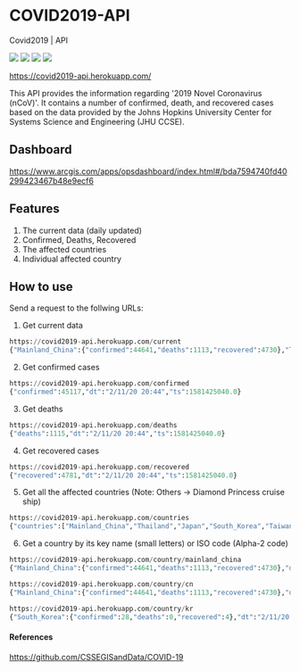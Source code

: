 # COVID2019-API
Covid2019 | API
<p>
<img src="https://img.shields.io/github/issues/nat236919/NovelCoronaAPI">
<img src="https://img.shields.io/github/forks/nat236919/NovelCoronaAPI">
<img src="https://img.shields.io/github/stars/nat236919/NovelCoronaAPI">
<img src="https://img.shields.io/github/license/nat236919/NovelCoronaAPI">
</p>

https://covid2019-api.herokuapp.com/

This API provides the information regarding '2019 Novel Coronavirus (nCoV)'. It contains a number of confirmed, death, and recovered cases based on the data provided by the Johns Hopkins University Center for Systems Science and Engineering (JHU CCSE).

## Dashboard
https://www.arcgis.com/apps/opsdashboard/index.html#/bda7594740fd40299423467b48e9ecf6

## Features
1. The current data (daily updated)
2. Confirmed, Deaths, Recovered
3. The affected countries
4. Individual affected country

## How to use
Send a request to the follwing URLs:

1. Get current data
```python
https://covid2019-api.herokuapp.com/current
{"Mainland_China":{"confirmed":44641,"deaths":1113,"recovered":4730},"Thailand":{"confirmed":33,"deaths":0,"recovered":10},"Japan":{"confirmed":26,"deaths":0,"recovered":9},"South_Korea":{"confirmed":28,"deaths":0,"recovered":4},"Taiwan":{"confirmed":18,"deaths":0,"recovered":1},"US":{"confirmed":13,"deaths":0,"recovered":3},"Macau":{"confirmed":10,"deaths":0,"recovered":1},"Hong_Kong":{"confirmed":49,"deaths":1,"recovered":0},"Singapore":{"confirmed":47,"deaths":0,"recovered":9},"Vietnam":{"confirmed":15,"deaths":0,"recovered":6},"France":{"confirmed":11,"deaths":0,"recovered":0},"Nepal":{"confirmed":1,"deaths":0,"recovered":0},"Malaysia":{"confirmed":18,"deaths":0,"recovered":3},"Canada":{"confirmed":7,"deaths":0,"recovered":0},"Australia":{"confirmed":15,"deaths":0,"recovered":2},"Cambodia":{"confirmed":1,"deaths":0,"recovered":0},"Sri_Lanka":{"confirmed":1,"deaths":0,"recovered":1},"Germany":{"confirmed":16,"deaths":0,"recovered":0},"Finland":{"confirmed":1,"deaths":0,"recovered":1},"United_Arab_Emirates":{"confirmed":8,"deaths":0,"recovered":1},"Philippines":{"confirmed":3,"deaths":1,"recovered":0},"India":{"confirmed":3,"deaths":0,"recovered":0},"Italy":{"confirmed":3,"deaths":0,"recovered":0},"UK":{"confirmed":8,"deaths":0,"recovered":0},"Russia":{"confirmed":2,"deaths":0,"recovered":0},"Sweden":{"confirmed":1,"deaths":0,"recovered":0},"Spain":{"confirmed":2,"deaths":0,"recovered":0},"Belgium":{"confirmed":1,"deaths":0,"recovered":0},"Others":{"confirmed":135,"deaths":0,"recovered":0},"dt":"2/11/20 20:44","ts":1581425040.0}
```

2. Get confirmed cases
```python
https://covid2019-api.herokuapp.com/confirmed
{"confirmed":45117,"dt":"2/11/20 20:44","ts":1581425040.0}
```

3. Get deaths
```python
https://covid2019-api.herokuapp.com/deaths
{"deaths":1115,"dt":"2/11/20 20:44","ts":1581425040.0}
```

4. Get recovered cases
```python
https://covid2019-api.herokuapp.com/recovered
{"recovered":4781,"dt":"2/11/20 20:44","ts":1581425040.0}
```

5. Get all the affected countries (Note: Others -> Diamond Princess cruise ship)
```python
https://covid2019-api.herokuapp.com/countries
{"countries":["Mainland_China","Thailand","Japan","South_Korea","Taiwan","US","Macau","Hong_Kong","Singapore","Vietnam","France","Nepal","Malaysia","Canada","Australia","Cambodia","Sri_Lanka","Germany","Finland","United_Arab_Emirates","Philippines","India","Italy","UK","Russia","Sweden","Spain","Belgium","Others"],"dt":"2/11/20 20:44","ts":1581425040.0}
```

6. Get a country by its key name (small letters) or ISO code (Alpha-2 code)
```python
https://covid2019-api.herokuapp.com/country/mainland_china
{"Mainland_China":{"confirmed":44641,"deaths":1113,"recovered":4730},"dt":"2/11/20 20:44","ts":1581425040.0}

https://covid2019-api.herokuapp.com/country/cn
{"Mainland_China":{"confirmed":44641,"deaths":1113,"recovered":4730},"dt":"2/11/20 20:44","ts":1581425040.0}

https://covid2019-api.herokuapp.com/country/kr
{"South_Korea":{"confirmed":28,"deaths":0,"recovered":4},"dt":"2/11/20 20:44","ts":1581425040.0}
```

#### References
https://github.com/CSSEGISandData/COVID-19
